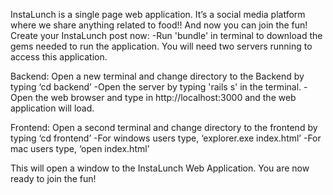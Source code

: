 InstaLunch is a single page web application. It’s a social media platform where we share anything related to food!! 
And now you can join the fun! Create your InstaLunch post now:
-Run 'bundle' in terminal to download the gems needed to run the application. You will need two servers running to access this application. 

Backend:
Open a new terminal and change directory to the Backend by typing ‘cd backend’
	-Open the server by typing 'rails s' in the terminal.
	-Open the web browser and type in http://localhost:3000 and the web application will load.

Frontend:
Open a second terminal and change directory to the frontend by typing ‘cd frontend’
    -For windows users type, ‘explorer.exe index.html’
    -For mac users type, ‘open index.html’

This will open a window to the InstaLunch Web Application. You are now ready to join the fun!



 
